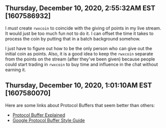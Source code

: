 ## Thursday, December 10, 2020, 2:55:32AM EST [1607586932]

I *must* create `rwxcoin` to coincide with the giving of points in my
live stream. It would just be too much fun not to do it. I can offset
the time it takes to process the coin by putting that in a batch
background somehow.

I just have to figure out how to be the only person who can give out the
initial coin as points. Also, it is a good idea to keep the `rwxcoin`
separate from the points on the stream (after they've been given)
because people could start trading in `rwxcoin` to buy time and
influence in the chat without earning it.

## Thursday, December 10, 2020, 1:01:10AM EST [1607580070]

Here are some links about Protocol Buffers that seem better than others:

* [Protocol Buffer
  Explained](https://www.ionos.com/digitalguide/websites/web-development/protocol-buffers-explained)
* [Google Protocol Buffer Style
  Guide](https://developers.google.com/protocol-buffers/docs/style)

